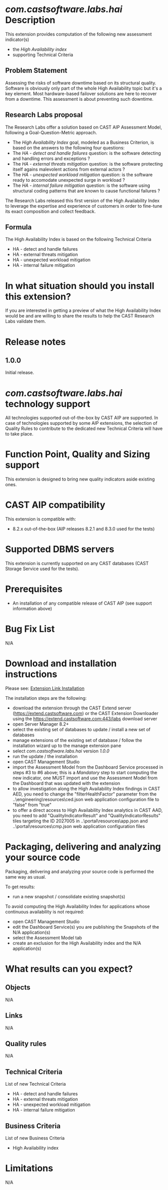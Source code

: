 # _com.castsoftware.labs.hai_ Description

This extension provides computation of the following new assessment indicator\(s\)

* the _High Availability index_
* supporting Technical Criteria

## Problem Statement

Assessing the risks of software downtime based on its structural quality. Software is obviously only part of the whole High Availability topic but it's a key element. Most hardware-based failover solutions are here to recover from a downtime. This assessment is about preventing such downtime.

## Research Labs proposal

The Research Labs offer a solution based on CAST AIP Assessment Model, following a Goal-Question-Metric approach.

* The _High Availability Index_ goal, modeled as a Business Criterion, is based on the answers to the following four questions:
* The _HA - detect and handle failures_ question: is the software detecting and handling errors and exceptions ?
* The _HA - external threats mitigation_ question: is the software protecting itself agains malevolent actions from external actors ?
* The _HA - unexpected workload mitigation_ question: is the software ready to accomodate unexpected surge in workload ?
* The _HA - internal failure mitigation_ question: is the software using structural coding patterns that are known to cause functional failures ? 
  
The Research Labs released this first version of the High Availability Index to leverage the expertise and experience of customers in order to fine-tune its exact composition and collect feedback.

## Formula

The High Availability Index is based on the following Technical Criteria

* HA - detect and handle failures
* HA - external threats mitigation
* HA - unexpected workload mitigation
* HA - internal failure mitigation


# In what situation should you install this extension?

If you are interested in getting a preview of what the High Availability Index would be and are willing to share the results to help the CAST Research Labs validate them.

# Release notes

## 1.0.0
Initial release.

# _com.castsoftware.labs.hai_ technology support

All technologies supported out-of-the-box by CAST AIP are supported.
In case of technologies supported by some AIP extensions, the selection of Quality Rules to contribute to the dedicated new Technical Criteria will have to take place.

# Function Point, Quality and Sizing support

This extension is designed to bring new quality indicators aside existing ones.

# CAST AIP compatibility

This extension is compatible with:

* 8.2.x out-of-the-box \(AIP releases 8.2.1 and 8.3.0 used for the tests\)

# Supported DBMS servers

This extension is currently supported on any CAST databases \(CAST Storage Service used for the tests\).

# Prerequisites

* An installation of any compatible release of CAST AIP \(see support information above\)

# Bug Fix List

N\/A

# Download and installation instructions

Please see:  [Extension Link Installation](http://doc.castsoftware.com/display/DOCEXT/Extension+download+and+installation)

The installation steps are the following:

* download the extension through the CAST Extend server (https://extend.castsoftware.com) or the CAST Extension Downloader using the https://extend.castsoftware.com:443/labs download server
* open Server Manager 8.2+
* select the existing set of databases to update \/ install a new set of databases
* manage extensions of the existing set of database \/ follow the installation wizard up to the manage extension pane
* select _com.castsoftware.labs.hai_ version _1.0.0_
* run the update \/ the installation  
* open CAST Management Studio
* import the Assessment Model from the Dashboard Service processed in steps \#3 to \#6 above; this is a _Mandatory_ step to start computing the new indicator, one MUST import and use the Assessment Model from the Dashboard that was updated with the extension
* to allow investigation along the High Availability Index findings in CAST AED, you need to change the "filterHealthFactor" parameter from the ..\\engineering\\resources\\ced.json web application configuration file to "false" from "true"
* to offer a direct access to High Availability Index analytics in CAST AAD, you need to add "QualityIndicatorResult" and "QualityIndicatorResults" tiles targeting the ID 2027005 in ..\\portal\\resources\\app.json and ..\\portal\\resources\\cmp.json web application configuration files

# Packaging, delivering and analyzing your source code

Packaging, delivering and analyzing your source code is performed the same way as usual.

To get results:

* run a new snapshot \/ consolidate existing snapshot(s) 

To avoid computing the High Availability Index for applications whose continuous availability is not required:

* open CAST Management Studio
* edit the Dashboard Service\(s\) you are publishing the Snapshots of the N\/A application\(s\)
* select the Assessment Model tab
* create an exclusion for the High Availability index and the N\/A application\(s\)

# What results can you expect?

## Objects

N\/A

## Links

N\/A

## Quality rules

N\/A

## Technical Criteria

List of new Technical Criteria

* HA - detect and handle failures
* HA - external threats mitigation
* HA - unexpected workload mitigation
* HA - internal failure mitigation

## Business Criteria

List of new Business Criteria

* High Availability index

# Limitations

N\/A
